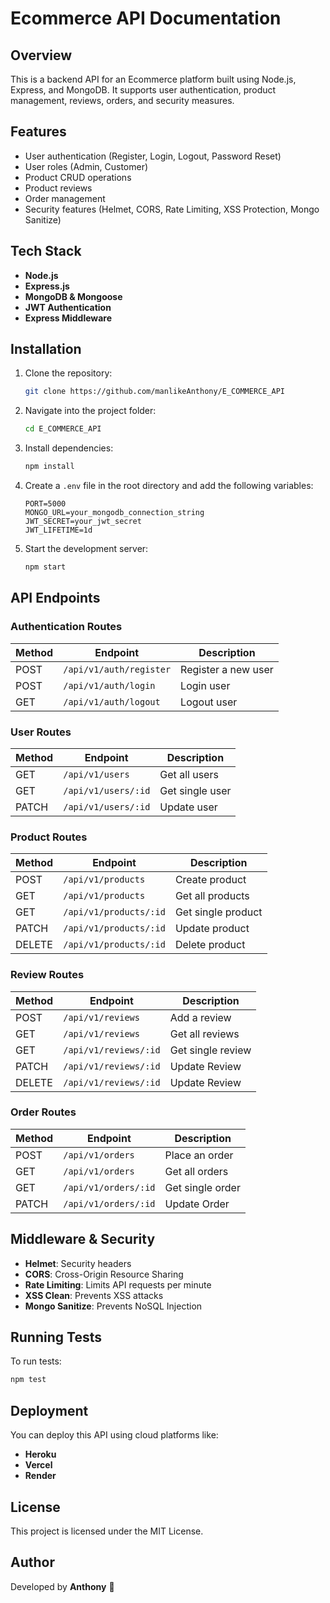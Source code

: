 # Ecommerce API Documentation

## Overview
This is a backend API for an Ecommerce platform built using Node.js, Express, and MongoDB. It supports user authentication, product management, reviews, orders, and security measures.

## Features
- User authentication (Register, Login, Logout, Password Reset)
- User roles (Admin, Customer)
- Product CRUD operations
- Product reviews
- Order management
- Security features (Helmet, CORS, Rate Limiting, XSS Protection, Mongo Sanitize)

## Tech Stack
- **Node.js**
- **Express.js**
- **MongoDB & Mongoose**
- **JWT Authentication**
- **Express Middleware**

## Installation

1. Clone the repository:
   ```bash
   git clone https://github.com/manlikeAnthony/E_COMMERCE_API
   ```
2. Navigate into the project folder:
   ```bash
   cd E_COMMERCE_API
   ```
3. Install dependencies:
   ```bash
   npm install
   ```
4. Create a `.env` file in the root directory and add the following variables:
   ```env
   PORT=5000
   MONGO_URL=your_mongodb_connection_string
   JWT_SECRET=your_jwt_secret
   JWT_LIFETIME=1d
   ```
5. Start the development server:
   ```bash
   npm start
   ```

## API Endpoints

### Authentication Routes
| Method | Endpoint           | Description          |
|--------|-------------------|----------------------|
| POST   | `/api/v1/auth/register` | Register a new user |
| POST   | `/api/v1/auth/login`    | Login user         |
| GET    | `/api/v1/auth/logout`   | Logout user        |

### User Routes
| Method | Endpoint         | Description        |
|--------|----------------|--------------------|
| GET    | `/api/v1/users` | Get all users     |
| GET    | `/api/v1/users/:id` | Get single user |
| PATCH  | `/api/v1/users/:id` | Update user    |

### Product Routes
| Method | Endpoint          | Description      |
|--------|------------------|------------------|
| POST   | `/api/v1/products` | Create product |
| GET    | `/api/v1/products` | Get all products |
| GET    | `/api/v1/products/:id` | Get single product |
| PATCH  | `/api/v1/products/:id` | Update product |
| DELETE | `/api/v1/products/:id` | Delete product |

### Review Routes
| Method | Endpoint           | Description          |
|--------|-------------------|----------------------|
| POST   | `/api/v1/reviews` | Add a review        |
| GET    | `/api/v1/reviews` | Get all reviews     |
| GET    | `/api/v1/reviews/:id` | Get single review |
| PATCH  | `/api/v1/reviews/:id` | Update Review    |
| DELETE  | `/api/v1/reviews/:id` | Update Review    |


### Order Routes
| Method | Endpoint           | Description      |
|--------|-------------------|------------------|
| POST   | `/api/v1/orders`  | Place an order   |
| GET    | `/api/v1/orders`  | Get all orders   |
| GET    | `/api/v1/orders/:id` | Get single order |
| PATCH  | `/api/v1/orders/:id` | Update Order    |

## Middleware & Security
- **Helmet**: Security headers
- **CORS**: Cross-Origin Resource Sharing
- **Rate Limiting**: Limits API requests per minute
- **XSS Clean**: Prevents XSS attacks
- **Mongo Sanitize**: Prevents NoSQL Injection

## Running Tests
To run tests:
```bash
npm test
```

## Deployment
You can deploy this API using cloud platforms like:
- **Heroku**
- **Vercel**
- **Render**

## License
This project is licensed under the MIT License.

## Author
Developed by **Anthony** 🚀

